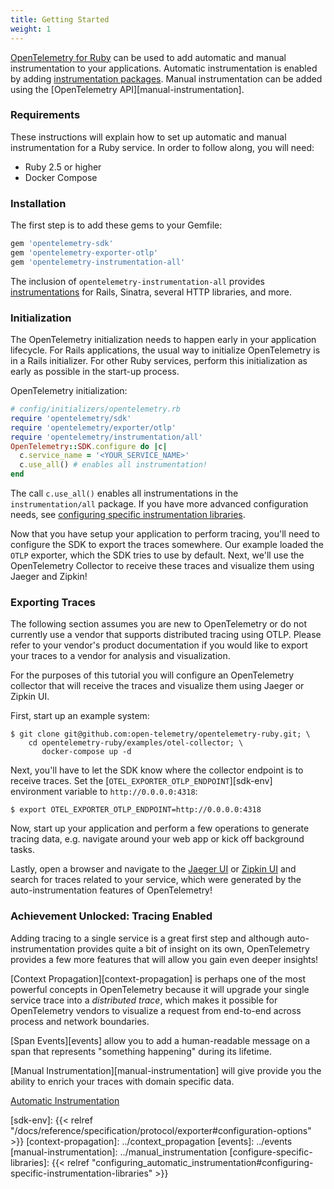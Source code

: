 ```yaml
---
title: Getting Started
weight: 1
---
```


[OpenTelemetry for Ruby][repository] can be used to add automatic and manual instrumentation to your applications.
Automatic instrumentation is enabled by adding [instrumentation packages][auto-instrumentation].
Manual instrumentation can be added using the [OpenTelemetry API][manual-instrumentation].

### Requirements

These instructions will explain how to set up automatic and manual instrumentation for a Ruby service.
In order to follow along, you will need:

- Ruby 2.5 or higher
- Docker Compose

### Installation

The first step is to add these gems to your Gemfile:

```ruby
gem 'opentelemetry-sdk'
gem 'opentelemetry-exporter-otlp'
gem 'opentelemetry-instrumentation-all'
```

The inclusion of `opentelemetry-instrumentation-all` provides [instrumentations](auto-instrumentation) for Rails, Sinatra, several HTTP libraries, and more.

### Initialization

The OpenTelemetry initialization needs to happen early in your application lifecycle.
For Rails applications, the usual way to initialize OpenTelemetry is in a Rails initializer.
For other Ruby services, perform this initialization as early as possible in the start-up process.

OpenTelemetry initialization:

```ruby
# config/initializers/opentelemetry.rb
require 'opentelemetry/sdk'
require 'opentelemetry/exporter/otlp'
require 'opentelemetry/instrumentation/all'
OpenTelemetry::SDK.configure do |c|
  c.service_name = '<YOUR_SERVICE_NAME>'
  c.use_all() # enables all instrumentation!
end
```

The call `c.use_all()` enables all instrumentations in the `instrumentation/all` package. If you have more advanced configuration needs, see [configuring specific instrumentation libraries](configure-specific-libraries).

Now that you have setup your application to perform tracing, you'll need to configure the SDK to export the traces somewhere. Our example loaded the `OTLP` exporter, which the SDK tries to use by default. Next, we'll use the OpenTelemetry Collector to receive these traces and visualize them using Jaeger and Zipkin!

### Exporting Traces

The following section assumes you are new to OpenTelemetry or do not currently use a vendor that supports distributed tracing using OTLP. Please refer to your vendor's product documentation if you would like to export your traces to a vendor for analysis and visualization.

For the purposes of this tutorial you will configure an OpenTelemetry collector that will receive the traces and visualize them using Jaeger or Zipkin UI.

First, start up an example system:

```console
$ git clone git@github.com:open-telemetry/opentelemetry-ruby.git; \
    cd opentelemetry-ruby/examples/otel-collector; \
       docker-compose up -d
```

Next, you'll have to let the SDK know where the collector endpoint is to receive traces.
Set the [`OTEL_EXPORTER_OTLP_ENDPOINT`][sdk-env] environment variable to `http://0.0.0.0:4318`:

```console
$ export OTEL_EXPORTER_OTLP_ENDPOINT=http://0.0.0.0:4318
```

Now, start up your application and perform a few operations to generate tracing data, e.g. navigate around your web app or kick off background tasks.

Lastly, open a browser and navigate to the [Jaeger UI](http://localhost:16686) or [Zipkin UI](http://localhost:9411) and search for traces related to your service, which were generated by the auto-instrumentation features of OpenTelemetry!

### Achievement Unlocked: Tracing Enabled

Adding tracing to a single service is a great first step and although auto-instrumentation provides quite a bit of insight on its own, OpenTelemetry provides a few more features that will allow you gain even deeper insights!

[Context Propagation][context-propagation] is perhaps one of the most powerful concepts in OpenTelemetry because it will upgrade your single service trace into a _distributed trace_, which makes it possible for OpenTelemetry vendors to visualize a request from end-to-end across process and network boundaries.

[Span Events][events] allow you to add a human-readable message on a span that represents "something happening" during its lifetime.

[Manual Instrumentation][manual-instrumentation] will give provide you the ability to enrich your traces with domain specific data.

[Automatic Instrumentation][auto-instrumentation]


[repository]: https://github.com/open-telemetry/opentelemetry-ruby
[auto-instrumentation]: https://github.com/open-telemetry/opentelemetry-ruby#instrumentation-libraries
[sdk-env]: {{< relref "/docs/reference/specification/protocol/exporter#configuration-options" >}}
[context-propagation]: ../context_propagation
[events]: ../events
[manual-instrumentation]: ../manual_instrumentation
[configure-specific-libraries]: {{< relref "configuring_automatic_instrumentation#configuring-specific-instrumentation-libraries" >}}
